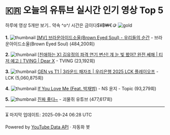 # 🇰🇷 오늘의 유튜브 실시간 인기 영상 Top 5

하루에 영상 5개만 보기.. 약속 \^o^/ 
시간은 금이다$¥฿₩€🪙
![gold](https://media.tenor.com/your-gif-id.gif)


**1.** ![thumbnail](https://i.ytimg.com/vi/bMyl7q233yY/default.jpg)
[[MV] 브라운아이드소울(Brown Eyed Soul) - 우리들의 순간](https://youtube.com/watch?v=bMyl7q233yY) - 브라운아이드소울(Brown Eyed Soul) (484,200회)

**2.** ![thumbnail](https://i.ytimg.com/vi/akansp381_s/default.jpg)
[[친애하는 X] 김유정의 파격 연기 변신! 걔 눈 빛 봤어? 완전 쎄해 | 티저 예고ㅣTVING | Dear X](https://youtube.com/watch?v=akansp381_s) - TVING (23,192회)

**3.** ![thumbnail](https://i.ytimg.com/vi/u4XS_GvMJuI/default.jpg)
[GEN vs T1 | 3라운드 패자조 | 우리은행 2025 LCK 플레이오프](https://youtube.com/watch?v=u4XS_GvMJuI) - LCK (5,060,875회)

**4.** ![thumbnail](https://i.ytimg.com/vi/7DVtb0gY8ko/default.jpg)
[If You Love Me (Feat. 박재범)](https://youtube.com/watch?v=7DVtb0gY8ko) - NS 윤지 - Topic (93,279회)

**5.** ![thumbnail](https://i.ytimg.com/vi/5CkZz6TYb2w/default.jpg)
[진짜 좋다~](https://youtube.com/watch?v=5CkZz6TYb2w) - 괴물쥐 유튜브 (477,617회)


---
⏳ 마지막 업데이트: 2025-09-24 06:28 UTC

Powered by [YouTube Data API](https://developers.google.com/youtube/v3/docs/videos/list) · 자동화 봇